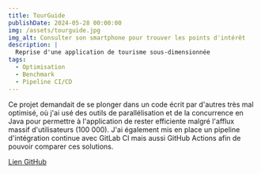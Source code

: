 ```yaml
---
title: TourGuide
publishDate: 2024-05-28 00:00:00
img: /assets/tourguide.jpg
img_alt: Consulter son smartphone pour trouver les points d'intérêt
description: |
  Reprise d'une application de tourisme sous-dimensionnée
tags:
  - Optimisation
  - Benchmark
  - Pipeline CI/CD
---
```


Ce projet demandait de se plonger dans un code écrit par d'autres très mal optimisé, où
j'ai usé des outils de parallélisation et de la concurrence en Java pour permettre
à l'application de rester efficiente malgré l'afflux massif d'utilisateurs (100 000).
J'ai également mis en place un pipeline d'intégration continue avec GitLab CI mais aussi GitHub Actions
afin de pouvoir comparer ces solutions.

<a href="https://github.com/Dave-log/JavaPathENProject8/tree/master/TourGuide">Lien GitHub</a>
